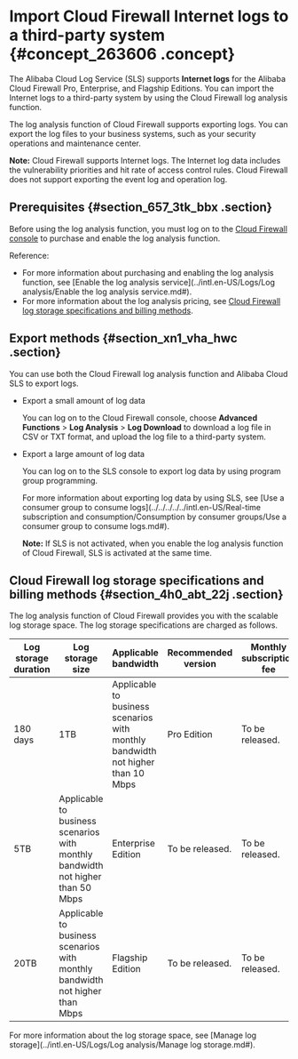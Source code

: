 # Import Cloud Firewall Internet logs to a third-party system {#concept_263606 .concept}

The Alibaba Cloud Log Service \(SLS\) supports **Internet logs** for the Alibaba Cloud Firewall Pro, Enterprise, and Flagship Editions. You can import the Internet logs to a third-party system by using the Cloud Firewall log analysis function.

The log analysis function of Cloud Firewall supports exporting logs. You can export the log files to your business systems, such as your security operations and maintenance center.

**Note:** Cloud Firewall supports Internet logs. The Internet log data includes the vulnerability priorities and hit rate of access control rules. Cloud Firewall does not support exporting the event log and operation log.

## Prerequisites {#section_657_3tk_bbx .section}

Before using the log analysis function, you must log on to the [Cloud Firewall console](https://yundunnext.console.aliyun.com/?p=cfwnext) to purchase and enable the log analysis function.

Reference:

-   For more information about purchasing and enabling the log analysis function, see [Enable the log analysis service](../intl.en-US/Logs/Log analysis/Enable the log analysis service.md#).
-   For more information about the log analysis pricing, see [Cloud Firewall log storage specifications and billing methods](#section_4h0_abt_22j).

## Export methods {#section_xn1_vha_hwc .section}

You can use both the Cloud Firewall log analysis function and Alibaba Cloud SLS to export logs.

-   Export a small amount of log data

    You can log on to the Cloud Firewall console, choose **Advanced Functions** \> **Log Analysis** \> **Log Download** to download a log file in CSV or TXT format, and upload the log file to a third-party system.

-   Export a large amount of log data

    You can log on to the SLS console to export log data by using program group programming.

    For more information about exporting log data by using SLS, see [Use a consumer group to consume logs](../../../../../intl.en-US/Real-time subscription and consumption/Consumption by consumer groups/Use a consumer group to consume logs.md#).

    **Note:** If SLS is not activated, when you enable the log analysis function of Cloud Firewall, SLS is activated at the same time.


## Cloud Firewall log storage specifications and billing methods {#section_4h0_abt_22j .section}

The log analysis function of Cloud Firewall provides you with the scalable log storage space. The log storage specifications are charged as follows.

|Log storage duration|Log storage size|Applicable bandwidth|Recommended version|Monthly subscription fee|Annual subscription fee|
|--------------------|----------------|--------------------|-------------------|------------------------|-----------------------|
|180 days|1TB|Applicable to business scenarios with monthly bandwidth not higher than 10 Mbps|Pro Edition|To be released.|To be released.|
|5TB|Applicable to business scenarios with monthly bandwidth not higher than 50 Mbps|Enterprise Edition|To be released.|To be released.|
|20TB|Applicable to business scenarios with monthly bandwidth not higher than Mbps|Flagship Edition|To be released.|To be released.|

For more information about the log storage space, see [Manage log storage](../intl.en-US/Logs/Log analysis/Manage log storage.md#).

